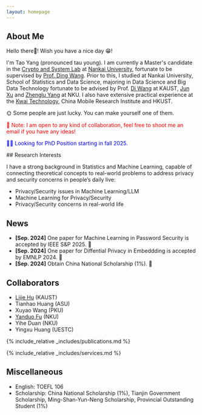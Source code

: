 ```yaml
---
layout: homepage
---
```


## About Me

Hello there🫡! Wish you have a nice day 😁!

I'm Tao Yang (pronounced tau young). I am currently a Master's candidate in the [Crypto and System Lab](https://github.com/CSSLabNKU) at [Nankai University](https://www.nankai.edu.cn/), fortunate to be supervised by [Prof. Ding Wang](http://wangdingg.weebly.com/). Prior to this, I studied at Nankai University, School of Statistics and Data Science, majoring in Data Science and Big Data Technology fortunate to be advised by Prof. [Di Wang](https://shao3wangdi.github.io/) at KAUST, [Jun Xu](https://csjunxu.github.io/) and [Zhenglu Yang](https://bigdata.nankai.edu.cn/yangzl/list.htm) at NKU. I also have extensive practical experience at the [Kwai Technology](https://www.kwai.com/), China Mobile Research Institute and HKUST. 

🌞 Some people are just lucky. You can make yourself one of them. 
<p style="color: red;">🤔 Note: I am open to any kind of collaboration, feel free to shoot me an email if you have any ideas!</p>
<p style="color: blue;">👷‍♂️ Looking for PhD Position starting in fall 2025.</p>
## Research Interests

I have a strong background in Statistics and Machine Learning, capable of connecting theoretical concepts to real-world problems to address privacy and security concerns in people’s daily live:

- Privacy/Security issues in Machine Learning/LLM
- Machine Learning for Privacy/Security
- Privacy/Security concerns in real-world life

## News
- **[Sep. 2024]** One paper for Machine Learning in Password Security is accepted by IEEE S&P 2025. 🎉
- **[Sep. 2024]** One paper for Diffential Privacy in Embeddding is accepted by EMNLP 2024. 🎉
- **[Sep. 2024]** Obtain China National Scholarship (1%). 🎉

## Collaborators
- [Lijie Hu](https://sites.google.com/view/lijiehu/homepage) (KAUST)
- Tianhao Huang (ASU)
- Xuyao Wang (PKU)
- [Yanduo Fu](https://freedomfu.github.io/) (NKU)
- Yihe Duan (NKU)
- Yingxu Huang (UESTC)

{% include_relative _includes/publications.md %}

{% include_relative _includes/services.md %} 


## Miscellaneous
- English: TOEFL 106
- Scholarship: China National Scholarship (1%), Tianjin Government Scholarship, Ming-Shan-Yun-Neng Scholarship,  Provincial Outstanding Student (1%)

